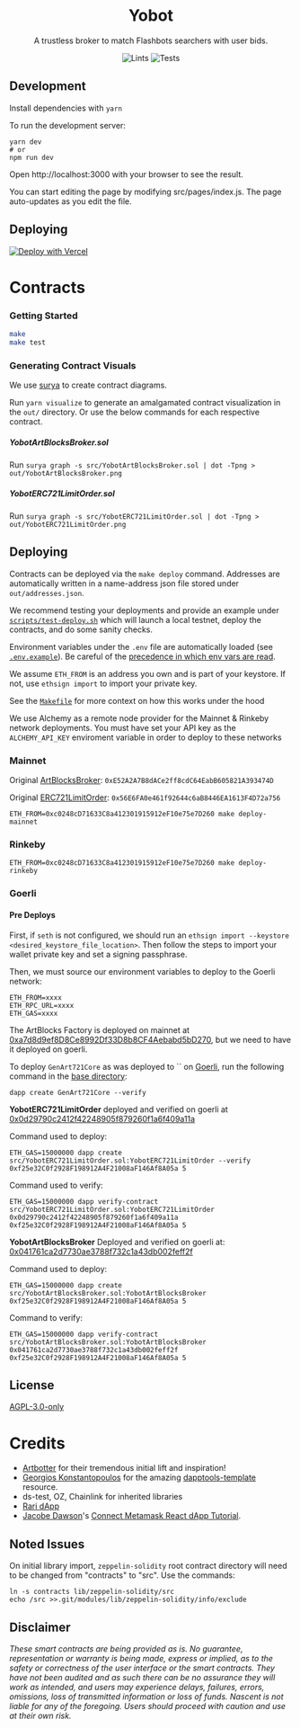 # <h1 align="center"> Yobot </h1>

<p align="center">A trustless broker to match Flashbots searchers with user bids.</p>

<div align="center">

![Lints](https://github.com/nascentxyz/yobot/workflows/Linting/badge.svg)
![Tests](https://github.com/nascentxyz/yobot/workflows/Tests/badge.svg)

</div>

## Development

Install dependencies with `yarn`

To run the development server:

```
yarn dev
# or
npm run dev
```

Open http://localhost:3000 with your browser to see the result.

You can start editing the page by modifying src/pages/index.js. The page auto-updates as you edit the file.

## Deploying

[![Deploy with Vercel](https://vercel.com/button)](https://vercel.com/new/git/external?repository-url=https://github.com/nascentxyz/yobot&project-name=yobot&repository-name=yobot)

# Contracts

### Getting Started

```sh
make
make test
```

### Generating Contract Visuals

We use [surya](https://github.com/ConsenSys/surya) to create contract diagrams.

Run `yarn visualize` to generate an amalgamated contract visualization in the `out/` directory. Or use the below commands for each respective contract.

##### YobotArtBlocksBroker.sol

Run `surya graph -s src/YobotArtBlocksBroker.sol | dot -Tpng > out/YobotArtBlocksBroker.png`

##### YobotERC721LimitOrder.sol

Run `surya graph -s src/YobotERC721LimitOrder.sol | dot -Tpng > out/YobotERC721LimitOrder.png`

## Deploying

Contracts can be deployed via the `make deploy` command. Addresses are automatically
written in a name-address json file stored under `out/addresses.json`.

We recommend testing your deployments and provide an example under [`scripts/test-deploy.sh`](./scripts/test-deploy.sh)
which will launch a local testnet, deploy the contracts, and do some sanity checks.

Environment variables under the `.env` file are automatically loaded (see [`.env.example`](./.env.example)).
Be careful of the [precedence in which env vars are read](https://github.com/dapphub/dapptools/tree/2cf441052489625f8635bc69eb4842f0124f08e4/src/dapp#precedence).

We assume `ETH_FROM` is an address you own and is part of your keystore.
If not, use `ethsign import` to import your private key.

See the [`Makefile`](./Makefile#25) for more context on how this works under the hood

We use Alchemy as a remote node provider for the Mainnet & Rinkeby network deployments.
You must have set your API key as the `ALCHEMY_API_KEY` enviroment variable in order to
deploy to these networks

### Mainnet

Original [ArtBlocksBroker](https://etherscan.io/address/0xE52A2A7B8dACe2ff8cdC64EabB605821A393474D#code): `0xE52A2A7B8dACe2ff8cdC64EabB605821A393474D`

Original [ERC721LimitOrder](https://etherscan.io/address/0x56E6FA0e461f92644c6aB8446EA1613F4D72a756#code): `0x56E6FA0e461f92644c6aB8446EA1613F4D72a756`

```
ETH_FROM=0xc0248cD71633C8a412301915912eF10e75e7D260 make deploy-mainnet
```

### Rinkeby

```
ETH_FROM=0xc0248cD71633C8a412301915912eF10e75e7D260 make deploy-rinkeby
```

### Goerli

#### Pre Deploys

First, if `seth` is not configured, we should run an `ethsign import --keystore <desired_keystore_file_location>`.
Then follow the steps to import your wallet private key and set a signing passphrase.

Then, we must source our environment variables to deploy to the Goerli network:

```
ETH_FROM=xxxx
ETH_RPC_URL=xxxx
ETH_GAS=xxxx
```

The ArtBlocks Factory is deployed on mainnet at [0xa7d8d9ef8D8Ce8992Df33D8b8CF4Aebabd5bD270](https://etherscan.io/address/0xa7d8d9ef8D8Ce8992Df33D8b8CF4Aebabd5bD270#code), but we need to have it deployed on goerli.

To deploy `GenArt721Core` as was deployed to `` on [Goerli](), run the following command in the [base directory](./):

```
dapp create GenArt721Core --verify
```

**YobotERC721LimitOrder** deployed and verified on goerli at [0x0d29790c2412f42248905f879260f1a6f409a11a](https://goerli.etherscan.io/address/0x0d29790c2412f42248905f879260f1a6f409a11a#code)

Command used to deploy:
```
ETH_GAS=15000000 dapp create src/YobotERC721LimitOrder.sol:YobotERC721LimitOrder --verify 0xf25e32C0f2928F198912A4F21008aF146Af8A05a 5
```
Command used to verify:
```
ETH_GAS=15000000 dapp verify-contract src/YobotERC721LimitOrder.sol:YobotERC721LimitOrder 0x0d29790c2412f42248905f879260f1a6f409a11a 0xf25e32C0f2928F198912A4F21008aF146Af8A05a 5
```

**YobotArtBlocksBroker** Deployed and verified on goerli at: [0x041761ca2d7730ae3788f732c1a43db002feff2f](https://goerli.etherscan.io/address/0x041761ca2d7730ae3788f732c1a43db002feff2f#code)

Command used to deploy:
```
ETH_GAS=15000000 dapp create src/YobotArtBlocksBroker.sol:YobotArtBlocksBroker 0xf25e32C0f2928F198912A4F21008aF146Af8A05a 5
```

Command to verify:
```
ETH_GAS=15000000 dapp verify-contract src/YobotArtBlocksBroker.sol:YobotArtBlocksBroker 0x041761ca2d7730ae3788f732c1a43db002feff2f 0xf25e32C0f2928F198912A4F21008aF146Af8A05a 5
```


## License

[AGPL-3.0-only](https://github.com/nascentxyz/yobot/blob/master/LICENSE)

# Credits

- [Artbotter]() for their tremendous initial lift and inspiration!
- [Georgios Konstantopoulos](https://github.com/gakonst) for the amazing [dapptools-template](https://github.com/gakonst/dapptools-template) resource.
- ds-test, OZ, Chainlink for inherited libraries
- [Rari dApp](https://github.com/Rari-Capital/rari-dApp/tree/master/src)
- [Jacobe Dawson](https://github.com/jacobedawson)'s [Connect Metamask React dApp Tutorial](https://dev.to/jacobedawson/build-a-web3-dapp-in-react-login-with-metamask-4chp).

## Noted Issues

On initial library import, `zeppelin-solidity` root contract directory will need to be changed from "contracts" to "src". Use the commands:

```
ln -s contracts lib/zeppelin-solidity/src
echo /src >>.git/modules/lib/zeppelin-solidity/info/exclude
```

## Disclaimer

_These smart contracts are being provided as is. No guarantee, representation or warranty is being made, express or implied, as to the safety or correctness of the user interface or the smart contracts. They have not been audited and as such there can be no assurance they will work as intended, and users may experience delays, failures, errors, omissions, loss of transmitted information or loss of funds. Nascent is not liable for any of the foregoing. Users should proceed with caution and use at their own risk._
